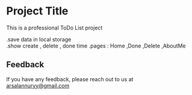 # Project Title

This is a professional ToDo List project

.save data in local storage <br />
.show create , delete , done time
.pages : Home ,Done ,Delete ,AboutMe



## Feedback

If you have any feedback, please reach out to us at arsalannuryy@gmail.com

